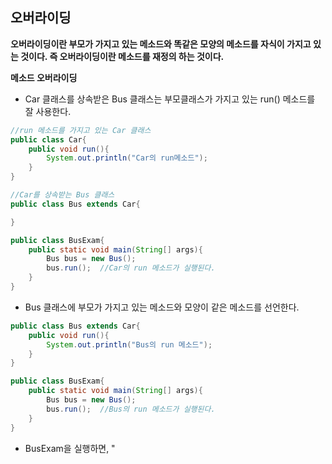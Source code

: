 ## 오버라이딩
**오버라이딩이란 부모가 가지고 있는 메소드와 똑같은 모양의 메소드를 자식이 가지고 있는 것이다. 즉 오버라이딩이란 메소드를 재정의 하는 것이다.**

**메소드 오버라이딩**
* Car 클래스를 상속받은 Bus 클래스는 부모클래스가 가지고 있는 run() 메소드를 잘 사용한다.
```java
//run 메소드를 가지고 있는 Car 클래스
public class Car{
    public void run(){
        System.out.println("Car의 run메소드");
    }
}

//Car를 상속받는 Bus 클래스
public class Bus extends Car{

}

public class BusExam{
    public static void main(String[] args){
        Bus bus = new Bus();
        bus.run();  //Car의 run 메소드가 실행된다.
    }
}
```
* Bus 클래스에 부모가 가지고 있는 메소드와 모양이 같은 메소드를 선언한다.
```java
public class Bus extends Car{
    public void run(){
        System.out.println("Bus의 run 메소드");
    }
}

public class BusExam{
    public static void main(String[] args){
        Bus bus = new Bus();
        bus.run();  //Bus의 run 메소드가 실행된다.
    }
}
```
* BusExam을 실행하면, "